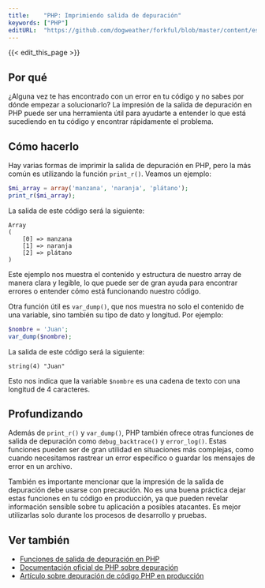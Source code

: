 ```yaml
---
title:    "PHP: Imprimiendo salida de depuración"
keywords: ["PHP"]
editURL:  "https://github.com/dogweather/forkful/blob/master/content/es/php/printing-debug-output.md"
---
```


{{< edit_this_page >}}

## Por qué

¿Alguna vez te has encontrado con un error en tu código y no sabes por dónde empezar a solucionarlo? La impresión de la salida de depuración en PHP puede ser una herramienta útil para ayudarte a entender lo que está sucediendo en tu código y encontrar rápidamente el problema.

## Cómo hacerlo

Hay varias formas de imprimir la salida de depuración en PHP, pero la más común es utilizando la función `print_r()`. Veamos un ejemplo:

```PHP
$mi_array = array('manzana', 'naranja', 'plátano');
print_r($mi_array);
```

La salida de este código será la siguiente:

```
Array
(
    [0] => manzana
    [1] => naranja
    [2] => plátano
)
```

Este ejemplo nos muestra el contenido y estructura de nuestro array de manera clara y legible, lo que puede ser de gran ayuda para encontrar errores o entender cómo está funcionando nuestro código.

Otra función útil es `var_dump()`, que nos muestra no solo el contenido de una variable, sino también su tipo de dato y longitud. Por ejemplo:

```PHP
$nombre = 'Juan';
var_dump($nombre);
```

La salida de este código será la siguiente:

```
string(4) "Juan"
```

Esto nos indica que la variable `$nombre` es una cadena de texto con una longitud de 4 caracteres.

## Profundizando

Además de `print_r()` y `var_dump()`, PHP también ofrece otras funciones de salida de depuración como `debug_backtrace()` y `error_log()`. Estas funciones pueden ser de gran utilidad en situaciones más complejas, como cuando necesitamos rastrear un error específico o guardar los mensajes de error en un archivo.

También es importante mencionar que la impresión de la salida de depuración debe usarse con precaución. No es una buena práctica dejar estas funciones en tu código en producción, ya que pueden revelar información sensible sobre tu aplicación a posibles atacantes. Es mejor utilizarlas solo durante los procesos de desarrollo y pruebas.

## Ver también

- [Funciones de salida de depuración en PHP](https://www.php.net/manual/es/function.debug-backtrace.php)
- [Documentación oficial de PHP sobre depuración](https://www.php.net/manual/es/debugger.php)
- [Artículo sobre depuración de código PHP en producción](https://blog.maestrano.com/debugging-php-apps-in-production/)